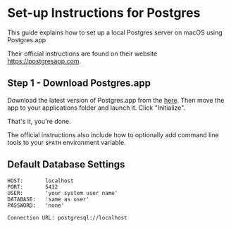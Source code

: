 # Set-up Instructions for Postgres

This guide explains how to set up a local Postgres server on macOS using Postgres.app

Their official instructions are found on their website https://postgresapp.com.

## Step 1 - Download Postgres.app
Download the latest version of Postgres.app from the [here](https://postgresapp.com/downloads.html).  Then move the app to your applications folder and launch it. Click "Initialize".

That's it, you're done.

The official instructions also include how to optionally add command line tools to your `$PATH` environment variable.

## Default Database Settings
```
HOST:       localhost
PORT:       5432
USER:       'your system user name'
DATABASE:   'same as user'
PASSWORD:   'none'

Connection URL: postgresql://localhost
```

